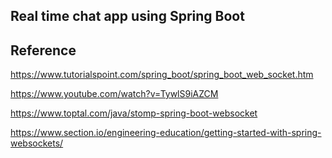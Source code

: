 ## Real time chat app using Spring Boot

## Reference

https://www.tutorialspoint.com/spring_boot/spring_boot_web_socket.htm

https://www.youtube.com/watch?v=TywlS9iAZCM

https://www.toptal.com/java/stomp-spring-boot-websocket

https://www.section.io/engineering-education/getting-started-with-spring-websockets/
